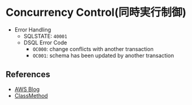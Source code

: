 # Concurrency Control(同時実行制御)

* Error Handling
  * SQLSTATE: `40001`
  * DSQL Error Code
    * `OC000`: change conflicts with another transaction
    * `OC001`: schema has been updated by another transaction

## References

* [AWS Blog](https://aws.amazon.com/jp/blogs/news/concurrency-control-in-amazon-aurora-dsql/)
* [ClassMethod](https://dev.classmethod.jp/articles/slug-KDrUpAFyxapQ/)
